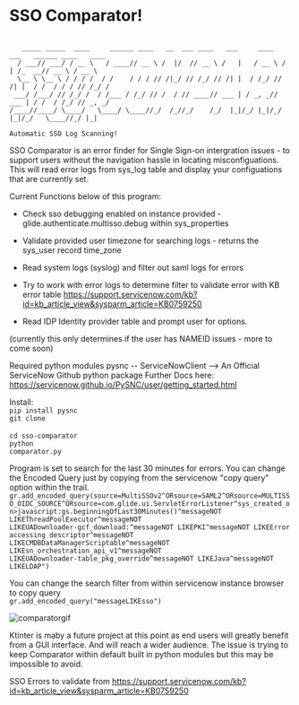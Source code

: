 # SSO Comparator!
```

   _____ _____  ____     ______ ____   __  ___ ____   ___     ____   ___   ______ ____   ____ 
  / ___// ___/ / __ \   / ____// __ \ /  |/  // __ \ /   |   / __ \ /   | /_  __// __ \ / __ \
  \__ \ \__ \ / / / /  / /    / / / // /|_/ // /_/ // /| |  / /_/ // /| |  / /  / / / // /_/ /
 ___/ /___/ // /_/ /  / /___ / /_/ // /  / // ____// ___ | / _, _// ___ | / /  / /_/ // _, _/ 
/____//____/ \____/   \____/ \____//_/  /_//_/    /_/  |_|/_/ |_|/_/  |_|/_/   \____//_/ |_|  
                                                                                                                                                        
Automatic SSO Log Scanning!
```
SSO Comparator is an error finder for Single Sign-on intergration issues - to support users without the navigation hassle in locating misconfiguations. This will read error logs from sys_log table and display your configuations that are currently set.

Current Functions below of this program:

* Check sso debugging enabled on instance provided - glide.authenticate.multisso.debug within sys_properties

* Validate provided user timezone for searching logs - returns the sys_user record time_zone

* Read system logs (syslog) and filter out saml logs for errors

* Try to work with error logs to determine filter to validate error with KB error table
https://support.servicenow.com/kb?id=kb_article_view&sysparm_article=KB0759250

* Read IDP Identity provider table and prompt user for options.


(currently this only determines if the user has NAMEID issues - more to come soon)

Required python modules 
    pysnc -- ServiceNowClient --> An Official ServiceNow Github python package
    Further Docs here: https://servicenow.github.io/PySNC/user/getting_started.html



Install: <br>
    <code>pip install pysnc</code><br>
    <code>git clone </code><br>
    <code>cd sso-comparator</code><br>
    <code>python comparator.py</code>
    

Program is set to search for the last 30 minutes for errors. You can change the Encoded Query just by copying from the servicenow "copy query" option within the trail.
<code>gr.add_encoded_query(source=MultiSSOv2^ORsource=SAML2^ORsource=MULTISSO_OIDC_SOURCE^ORsource=com.glide.ui.ServletErrorListener^sys_created_on>javascript:gs.beginningOfLast30Minutes()^messageNOT LIKEThreadPoolExecutor^messageNOT LIKEUADownloader-gcf_download:^messageNOT LIKEPKI^messageNOT LIKEError accessing descriptor^messageNOT LIKECMDBDataManagerScriptable^messageNOT LIKEsn_orchestration_api_v1^messageNOT LIKEUADownloader-table_pkg_override^messageNOT LIKEJava^messageNOT LIKELDAP")</code>


You can change the search filter from within servicenow instance browser to copy query <br>
<code>gr.add_encoded_query("messageLIKEsso")</code>

![comparatorgif](https://github.com/Jekyllz/sso-comparator/assets/24834166/7d1364a9-2987-445e-8c4c-2cc884e18ae8)



Ktinter is maby a future project at this point as end users will greatly benefit from a GUI interface. And will reach a wider audience. 
The issue is trying to keep Comparator within default built in python modules but this may be impossible to avoid.

SSO Errors to validate from
https://support.servicenow.com/kb?id=kb_article_view&sysparm_article=KB0759250


